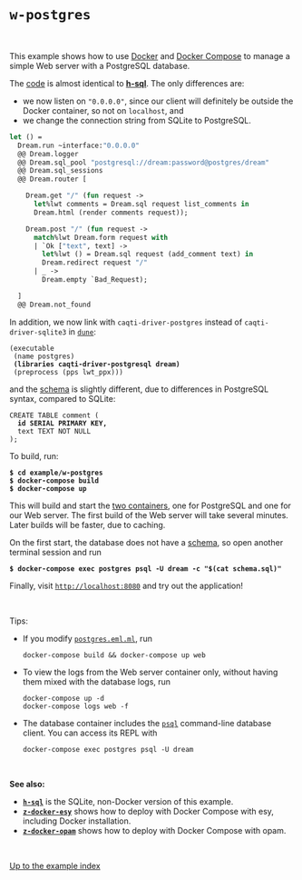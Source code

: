 # `w-postgres`

<br>

This example shows how to use
[Docker](https://en.wikipedia.org/wiki/Docker_(software)) and
[Docker Compose](https://docs.docker.com/compose/) to manage a simple
Web server with a PostgreSQL database.

The
[code](https://github.com/aantron/dream/blob/master/example/w-postgres/postgres.eml.ml)
is almost identical to [**h-sql**](../h-sql#files). The only differences are:

- we now listen on `"0.0.0.0"`, since our client will definitely be outside the
  Docker container, so not on `localhost`, and
- we change the connection string from SQLite to PostgreSQL.

```ocaml
let () =
  Dream.run ~interface:"0.0.0.0"
  @@ Dream.logger
  @@ Dream.sql_pool "postgresql://dream:password@postgres/dream"
  @@ Dream.sql_sessions
  @@ Dream.router [

    Dream.get "/" (fun request ->
      let%lwt comments = Dream.sql request list_comments in
      Dream.html (render comments request));

    Dream.post "/" (fun request ->
      match%lwt Dream.form request with
      | `Ok ["text", text] ->
        let%lwt () = Dream.sql request (add_comment text) in
        Dream.redirect request "/"
      | _ ->
        Dream.empty `Bad_Request);

  ]
  @@ Dream.not_found
```

In addition, we now link with `caqti-driver-postgres` instead of
`caqti-driver-sqlite3` in
[`dune`](https://github.com/aantron/dream/blob/master/example/w-postgres/dune):

<pre><code>(executable
 (name postgres)
 <b>(libraries caqti-driver-postgresql dream)</b>
 (preprocess (pps lwt_ppx)))</code></pre>

and the
[schema](https://github.com/aantron/dream/blob/master/example/w-postgres/schema.sql) is slightly different, due to differences in PostgreSQL syntax, compared to
SQLite:

<pre><code>CREATE TABLE comment (
  <b>id SERIAL PRIMARY KEY,</b>
  text TEXT NOT NULL
);</code></pre>

To build, run:

<pre><code><b>$ cd example/w-postgres</b>
<b>$ docker-compose build</b>
<b>$ docker-compose up</b></code></pre>

This will build and start the
[two containers](https://github.com/aantron/dream/blob/master/example/w-postgres/docker-compose.yml),
one for PostgreSQL and one for our Web server. The first build of the Web server
will take several minutes. Later builds will be faster, due to caching.

On the first start, the database does not have a
[schema](https://github.com/aantron/dream/blob/master/example/w-postgres/schema.sql),
so open another terminal session and run

<pre><code><b>$ docker-compose exec postgres psql -U dream -c "$(cat schema.sql)"</b></code></pre>

Finally, visit [`http://localhost:8080`](http:/localhost:8080) and try out the
application!

<br>

Tips:

- If you modify
  [`postgres.eml.ml`](https://github.com/aantron/dream/blob/master/example/w-postgres/postgres.eml.ml),
  run

  ```
  docker-compose build && docker-compose up web
  ```

- To view the logs from the Web server container only, without having them mixed
  with the database logs, run

  ```
  docker-compose up -d
  docker-compose logs web -f
  ```

- The database container includes the
  [`psql`](https://tomcam.github.io/postgres/) command-line database client.
  You can access its REPL with

  ```
  docker-compose exec postgres psql -U dream
  ```

<br>

**See also:**

- [**`h-sql`**](../h-sql#files) is the SQLite, non-Docker version of this
  example.
- [**`z-docker-esy`**](../z-docker-esy#files) shows how to deploy
  with Docker Compose with esy, including Docker installation.
- [**`z-docker-opam`**](../z-docker-opam#files) shows how to deploy
  with Docker Compose with opam.

<br>

[Up to the example index](../#examples)
